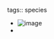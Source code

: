 tags:: species

- ![image](https://peach-geographical-bat-397.mypinata.cloud/ipfs/QmasTuqCmak8fUqyYSNHjB8g8UUm4UPBrjVy3tfR4tsdU6)
-